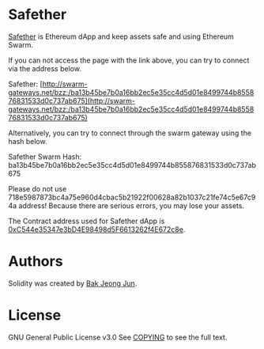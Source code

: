 Safether
=======

[Safether](https://swarm.meshyarn.io/bzz:/ba13b45be7b0a16bb2ec5e35cc4d5d01e8499744b855876831533d0c737ab675) is Ethereum dApp and keep assets safe and using Ethereum Swarm.

If you can not access the page with the link above, you can try to connect via the address below.

Safether: [http://swarm-gateways.net/bzz:/ba13b45be7b0a16bb2ec5e35cc4d5d01e8499744b855876831533d0c737ab675](http://swarm-gateways.net/bzz:/ba13b45be7b0a16bb2ec5e35cc4d5d01e8499744b855876831533d0c737ab675)

Alternatively, you can try to connect through the swarm gateway using the hash below.

Safether Swarm Hash: ba13b45be7b0a16bb2ec5e35cc4d5d01e8499744b855876831533d0c737ab675

Please do not use 718e5987873bc4a75e960d4cbac5b21922f00628a82b1037c21fe74c5e67c94a address!
Because there are serious errors, you may lose your assets.

The Contract address used for Safether dApp is [0xC544e35347e3bD4E98498d5F6613262f4E672c8e](https://etherscan.io/address/0xC544e35347e3bD4E98498d5F6613262f4E672c8e).

Authors
=======

Solidity was created by [Bak Jeong Jun](https://github.com/iKeyDev-KsJ).

License
=======

GNU General Public License v3.0
See [COPYING](COPYING) to see the full text.
